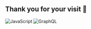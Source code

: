 ## Thank you for your visit 👋

![JavaScript](https://img.shields.io/badge/-JavaScript-F7DF1E?style=flat&logo=JavaScript&logoColor=black)
![GraphQL](https://img.shields.io/badge/-GraphQL-E10098?style=plastic&logo=graphql&logoColor=white)


<!--
**ofayyaz/ofayyaz** is a ✨ _special_ ✨ repository because its `README.md` (this file) appears on your GitHub profile.

Here are some ideas to get you started:

- 🔭 I’m currently working on ...
- 🌱 I’m currently learning ...
- 👯 I’m looking to collaborate on ...
- 💬 Ask me about ...
- 📫 How to reach me: ...
- 😄 Pronouns: ...
- ⚡ Fun fact: ...
-->
